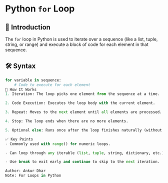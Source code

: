 # Python `for` Loop

## 📌 Introduction
The `for` loop in Python is used to iterate over a sequence (like a list, tuple, string, or range) and execute a block of code for each element in that sequence.

## 🛠 Syntax
```python
for variable in sequence:
    # Code to execute for each element
📖 How It Works
1. Iteration: The loop picks one element from the sequence at a time.

2. Code Execution: Executes the loop body with the current element.

3. Repeat: Moves to the next element until all elements are processed.

4. Stop: The loop ends when there are no more elements.

5. Optional else: Runs once after the loop finishes naturally (without break).

✅ Key Points
- Commonly used with range() for numeric loops.

- Can loop through any iterable (list, tuple, string, dictionary, etc.).

- Use break to exit early and continue to skip to the next iteration.

Author: Ankur Dhar
Note: For Loops in Python